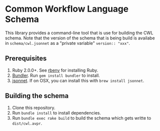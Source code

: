 # Common Workflow Language Schema #

This library provides a command-line tool that is use for building the CWL
schema. Note that the version of the schema that is being build is availabe in
`schema/cwl.jsonnet` as a "private variable" `version:: "xxx"`.

## Prerequisites ##

1. Ruby 2.0.0+. See [rbenv](http://rbenv.org/) for installing Ruby.
2. [Bundler](http://bundler.io/). Run `gem install bundler` to install.
3. [jsonnet](http://google.github.io/jsonnet/doc/index.html). If on OSX, you can
   install this with `brew install jsonnet`.

## Building the schema ##

1. Clone this repository.
2. Run `bundle install` to install dependencies.
3. Run `bundle exec rake build` to build the schema which gets writte to
   `dist/cwl.avpr`.
